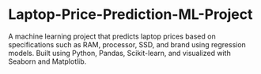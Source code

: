 # Laptop-Price-Prediction-ML-Project
A machine learning project that predicts laptop prices based on specifications such as RAM, processor, SSD, and brand using regression models.  Built using Python, Pandas, Scikit-learn, and visualized with Seaborn and Matplotlib.
